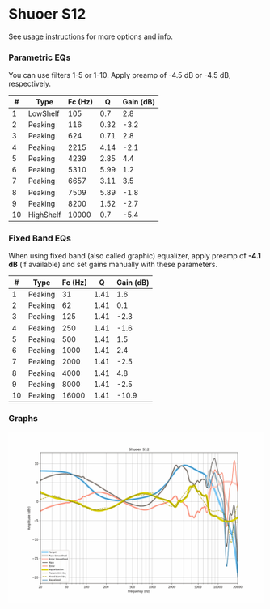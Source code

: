 # Shuoer S12
See [usage instructions](https://github.com/jaakkopasanen/AutoEq#usage) for more options and info.

### Parametric EQs
You can use filters 1-5 or 1-10. Apply preamp of -4.5 dB or -4.5 dB, respectively.

|   # | Type      |   Fc (Hz) |    Q |   Gain (dB) |
|-----|-----------|-----------|------|-------------|
|   1 | LowShelf  |       105 | 0.7  |         2.8 |
|   2 | Peaking   |       116 | 0.32 |        -3.2 |
|   3 | Peaking   |       624 | 0.71 |         2.8 |
|   4 | Peaking   |      2215 | 4.14 |        -2.1 |
|   5 | Peaking   |      4239 | 2.85 |         4.4 |
|   6 | Peaking   |      5310 | 5.99 |         1.2 |
|   7 | Peaking   |      6657 | 3.11 |         3.5 |
|   8 | Peaking   |      7509 | 5.89 |        -1.8 |
|   9 | Peaking   |      8200 | 1.52 |        -2.7 |
|  10 | HighShelf |     10000 | 0.7  |        -5.4 |

### Fixed Band EQs
When using fixed band (also called graphic) equalizer, apply preamp of **-4.1 dB** (if available) and set gains manually with these parameters.

|   # | Type    |   Fc (Hz) |    Q |   Gain (dB) |
|-----|---------|-----------|------|-------------|
|   1 | Peaking |        31 | 1.41 |         1.6 |
|   2 | Peaking |        62 | 1.41 |         0.1 |
|   3 | Peaking |       125 | 1.41 |        -2.3 |
|   4 | Peaking |       250 | 1.41 |        -1.6 |
|   5 | Peaking |       500 | 1.41 |         1.5 |
|   6 | Peaking |      1000 | 1.41 |         2.4 |
|   7 | Peaking |      2000 | 1.41 |        -2.5 |
|   8 | Peaking |      4000 | 1.41 |         4.8 |
|   9 | Peaking |      8000 | 1.41 |        -2.5 |
|  10 | Peaking |     16000 | 1.41 |       -10.9 |

### Graphs
![](./Shuoer%20S12.png)
